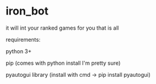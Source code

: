 # iron_bot
it will int your ranked games for you 
that is all


requirements: 

python 3+

pip (comes with python install I'm pretty sure)

pyautogui library (install with cmd -> pip install pyautogui)
